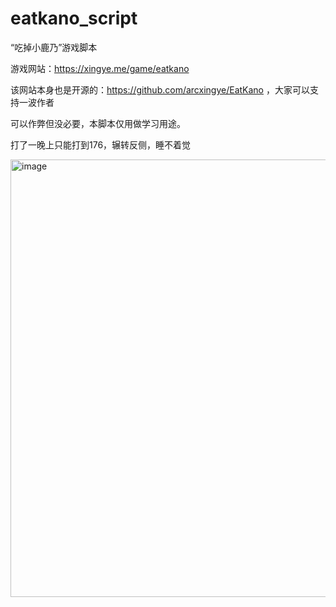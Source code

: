 # eatkano_script
“吃掉小鹿乃”游戏脚本

游戏网站：https://xingye.me/game/eatkano

该网站本身也是开源的：https://github.com/arcxingye/EatKano ，大家可以支持一波作者

可以作弊但没必要，本脚本仅用做学习用途。

打了一晚上只能打到176，辗转反侧，睡不着觉

<img width="700" alt="image" src="https://user-images.githubusercontent.com/33275772/153914149-75415e83-49d0-427c-ad1e-6a6981ee01da.png">
